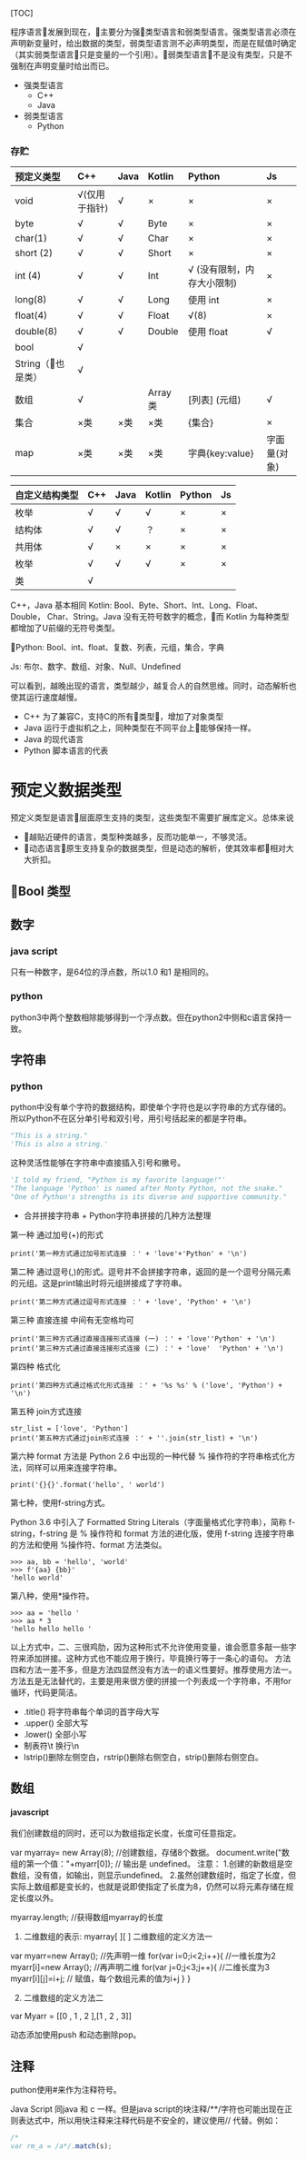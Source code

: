 [TOC]


程序语言发展到现在，主要分为强类型语言和弱类型语言。强类型语言必须在声明新变量时，给出数据的类型，弱类型语言测不必声明类型，而是在赋值时确定（其实弱类型语言只是变量的一个引用）。弱类型语言不是没有类型，只是不强制在声明变量时给出而已。

- 强类型语言
  - C++
  - Java
- 弱类型语言
  - Python

### 存贮



| 预定义类型       | C++    | Java | Kotlin | Python | Js   |
| :------------- | :----- | :---- | :----- | :----- | :--- |
| void           | √(仅用于指针)| √  |    ×  | ×      |  ×   |
| byte           | √      | √     | Byte   | ×      |  ×   |
| char(1)        | √      | √     | Char   | ×      |  ×   |
| short (2)      | √      | √     | Short  | ×      |  ×   |
| int (4)        | √      | √     | Int    | √ (没有限制，内存大小限制)  |  ×   |
| long(8)        | √      | √     | Long   | 使用 int|  ×   |
| float(4)       | √      | √     | Float  | √(8)   |  ×   |
| double(8)      | √      | √     | Double | 使用 float | √ |
| bool           | √                                       |
| String（也是类） | √                                       |
| 数组            | √      |       | Array类| [列表] (元组)| √ |
| 集合            | ×类    | ×类    | ×类    | {集合} | ×   | 
| map            | ×类    | ×类    | ×类    | 字典{key:value}| 字面量(对象) |


| 自定义结构类型   | C++    | Java | Kotlin | Python | Js   |
| :------------ | :----- | :---- | :----- | :----- | :--- |
| 枚举           | √      | √     | √     | ×      | ×    |
| 结构体         | √      | √     | ？     | ×      | ×    |
| 共用体         | √      |  ×    | ×      | ×      | ×    |
| 枚举           | √      | √     | √     | ×      | ×    |
| 类             | √                                      |

C++，Java 基本相同
Kotlin: Bool、Byte、Short、Int、Long、Float、Double， Char、String。Java 没有无符号数字的概念，而 Kotlin 为每种类型都增加了U前缀的无符号类型。

Python: Bool、int、float、复数、列表，元组，集合，字典

Js: 布尔、数字、数组、对象、Null、Undefined

可以看到，越晚出现的语言，类型越少，越复合人的自然思维。同时，动态解析也使其运行速度越慢。


- C++ 为了兼容C，支持C的所有类型，增加了对象类型
- Java 运行于虚拟机之上，同种类型在不同平台上能够保持一样。
- Java 的现代语言
- Python 脚本语言的代表

# 预定义数据类型

预定义类型是语言层面原生支持的类型，这些类型不需要扩展库定义。总体来说
- 越贴近硬件的语言，类型种类越多，反而功能单一，不够灵活。
- 动态语言原生支持复杂的数据类型，但是动态的解析，使其效率都相对大大折扣。



## Bool 类型


## 数字

### java script

只有一种数字，是64位的浮点数，所以1.0 和1 是相同的。

### python
python3中两个整数相除能够得到一个浮点数。但在python2中侧和c语言保持一致。


## 字符串

### python
python中没有单个字符的数据结构，即使单个字符也是以字符串的方式存储的。所以Python不在区分单引号和双引号，用引号括起来的都是字符串。
```python
"This is a string."
'This is also a string.'
```
这种灵活性能够在字符串中直接插入引号和撇号。
```python
'I told my friend, "Python is my favorite language!"'
"The language 'Python' is named after Monty Python, not the snake."
"One of Python's strengths is its diverse and supportive community."
```

- 合并拼接字符串 +
Python字符串拼接的几种方法整理

第一种 通过加号(+)的形式
```
print('第一种方式通过加号形式连接 ：' + 'love'+'Python' + '\n')
```
第二种 通过逗号(,)的形式。逗号并不会拼接字符串，返回的是一个逗号分隔元素的元组。这是print输出时将元组拼接成了字符串。
```
print('第二种方式通过逗号形式连接 ：' + 'love', 'Python' + '\n')
```
第三种 直接连接 中间有无空格均可
```
print('第三种方式通过直接连接形式连接 (一) ：' + 'love''Python' + '\n')
print('第三种方式通过直接连接形式连接 (二) ：' + 'love'  'Python' + '\n')
```
第四种 格式化
```
print('第四种方式通过格式化形式连接 ：' + '%s %s' % ('love', 'Python') + '\n')
```
第五种 join方式连接
```
str_list = ['love', 'Python']
print('第五种方式通过join形式连接 ：' + ''.join(str_list) + '\n')
```

第六种 format 方法是 Python 2.6 中出现的一种代替 % 操作符的字符串格式化方法，同样可以用来连接字符串。
```
print('{}{}'.format('hello', ' world')
```

第七种，使用f-string方式。

Python 3.6 中引入了 Formatted String Literals（字面量格式化字符串），简称 f-string，f-string 是 % 操作符和 format 方法的进化版，使用 f-string 连接字符串的方法和使用 %操作符、format 方法类似。
```
>>> aa, bb = 'hello', 'world'
>>> f'{aa} {bb}'
'hello world'
```

第八种，使用*操作符。
```
>>> aa = 'hello '
>>> aa * 3
'hello hello hello '
```
以上方式中，二、三很鸡肋，因为这种形式不允许使用变量，谁会愿意多敲一些字符来添加拼接。这种方式也不能应用于换行，毕竟换行等于一条心的语句。
方法四和方法一差不多，但是方法四显然没有方法一的语义性要好。推荐使用方法一。
方法五是无法替代的，主要是用来很方便的拼接一个列表成一个字符串，不用for循环，代码更简洁。

- .title() 将字符串每个单词的首字母大写
- .upper() 全部大写
- .lower() 全部小写
- 制表符\t 换行\n
- lstrip()删除左侧空白，rstrip()删除右侧空白，strip()删除右侧空白。

## 数组

#### javascript
我们创建数组的同时，还可以为数组指定长度，长度可任意指定。

var myarray= new Array(8); //创建数组，存储8个数据。
document.write("数组的第一个值："+myarr[0]); // 输出是 undefined。
注意：
1.创建的新数组是空数组，没有值，如输出，则显示undefined。
2.虽然创建数组时，指定了长度，但实际上数组都是变长的，也就是说即使指定了长度为8，仍然可以将元素存储在规定长度以外。

myarray.length; //获得数组myarray的长度
1. 二维数组的表示: myarray[ ][ ]
 二维数组的定义方法一

var myarr=new Array();  //先声明一维
for(var i=0;i<2;i++){   //一维长度为2
   myarr[i]=new Array();  //再声明二维
   for(var j=0;j<3;j++){   //二维长度为3
   myarr[i][j]=i+j;   // 赋值，每个数组元素的值为i+j
   }
 }

2. 二维数组的定义方法二

var Myarr = [[0 , 1 , 2 ],[1 , 2 , 3]]

动态添加使用push 和动态删除pop。
## 注释
puthon使用#来作为注释符号。

Java Script 同java 和 c 一样。但是java script的块注释/**/字符也可能出现在正则表达式中，所以用快注释来注释代码是不安全的，建议使用// 代替。例如：
```javascript
/*
var rm_a = /a*/.match(s);
```
